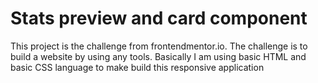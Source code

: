 # Stats preview and card component
 This project is the challenge from frontendmentor.io. The challenge is to build a website by using any tools. Basically I am using basic HTML and  basic CSS language to make build this responsive application
